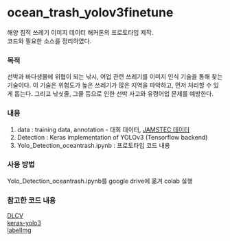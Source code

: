 # ocean_trash_yolov3finetune  

해양 침적 쓰레기 이미지 데이터 해커톤의 프로토타입 제작.  
코드와 필요한 소스를 정리하였다.  

### 목적  

 선박과 바다생물에 위협이 되는 낚시, 어업 관련 쓰레기를 이미지 인식 기술을 통해 찾는 기술이다. 이 기술은 위험도가 높은 쓰레기가 많은 지역을 파악하고, 먼저 처리할 수 있게 돕는다. 그리고 낚싯줄, 그물 등으로 인한 선박 사고와 유령어업 문제를 예방한다.  

### 내용  

1. data : training data, annotation - 대회 데이터, [JAMSTEC 데이터](http://www.godac.jamstec.go.jp/catalog/dsdebris/metadataList?lang=en)  
2. Detection : Keras implementation of YOLOv3 (Tensorflow backend)  
3. Yolo_Detection_oceantrash.ipynb : 프로토타입 코드 내용  

### 사용 방법  

Yolo_Detection_oceantrash.ipynb를 google drive에 옮겨 colab 실행  

### 참고한 코드 내용  

[DLCV](https://github.com/chulminkw/DLCV)  
[keras-yolo3](https://github.com/qqwweee/keras-yolo3)  
[labelImg](https://github.com/tzutalin/labelImg)  
